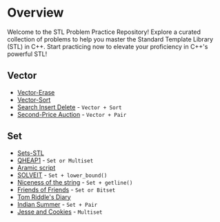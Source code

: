 # Overview
Welcome to the STL Problem Practice Repository! Explore a curated collection of problems to help you master the Standard Template Library (STL) in C++. Start practicing now to elevate your proficiency in C++'s powerful STL!

## Vector
  - [Vector-Erase](https://www.hackerrank.com/challenges/vector-erase/problem)
  - [Vector-Sort](https://www.hackerrank.com/challenges/vector-sort/problem)
  - [Search Insert Delete](https://www.spoj.com/problems/SID/) - `Vector + Sort`
  - [Second-Price Auction](https://codeforces.com/contest/386/problem/A) - `Vector + Pair`

## Set
  - [Sets-STL](https://www.hackerrank.com/challenges/cpp-sets/problem)
  - [QHEAP1](https://www.hackerrank.com/challenges/qheap1/problem?isFullScreen=true) - `Set or Multiset`
  - [Aramic script](https://codeforces.com/problemset/problem/975/A)
  - [SOLVEIT](https://codeforces.com/problemset/problem/975/A) - `Set + lower_bound()`
  - [Niceness of the string](https://www.spoj.com/problems/IITKWPCA/) - `Set + getline()`
  - [Friends of Friends](https://www.spoj.com/problems/FACEFRND/) - `Set or Bitset`
  - [Tom Riddle's Diary](https://codeforces.com/contest/855/problem/A)
  - [Indian Summer](https://codeforces.com/contest/44/problem/A) - `Set + Pair`
  - [Jesse and Cookies](https://www.hackerrank.com/challenges/jesse-and-cookies/problem?isFullScreen=true) - `Multiset`
